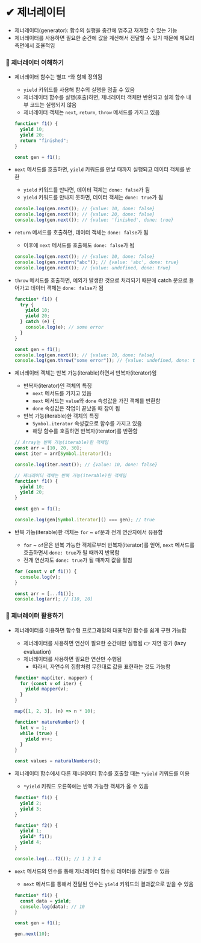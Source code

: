 # ✔ 제너레이터

- 제너레이터(generator): 함수의 실행을 중간에 멈추고 재개할 수 있는 기능
- 제너레이터를 사용하면 필요한 순간에 값을 계산해서 전달할 수 있기 때문에 메모리 측면에서 효율적임

### 🔹 제너레이터 이해하기

- 제너레이터 함수는 별표 `*`와 함께 정의됨

  - `yield` 키워드를 사용해 함수의 실행을 멈출 수 있음
  - 제너레이터 함수를 실행(호출)하면, 제너레이터 객체만 반환되고 실제 함수 내부 코드는 실행되지 않음
  - 제너레이터 객체는 `next`, `return`, `throw` 메서드를 가지고 있음

  ```js
  function* f1() {
    yield 10;
    yield 20;
    return "finished";
  }

  const gen = f1();
  ```

- `next` 메서드를 호출하면, `yield` 키워드를 만날 때까지 실행되고 데이터 객체를 반환

  - `yield` 키워드를 만나면, 데이터 객체는 `done: false`가 됨
  - `yield` 키워드를 만나지 못하면, 데이터 객체는 `done: true`가 됨

  ```js
  console.log(gen.next()); // {value: 10, done: false}
  console.log(gen.next()); // {value: 20, done: false}
  console.log(gen.next()); // {value: 'finished', done: true}
  ```

- `return` 메서드를 호출하면, 데이터 객체는 `done: false`가 됨

  - 이후에 `next` 메서드를 호출해도 `done: false`가 됨

  ```js
  console.log(gen.next()); // {value: 10, done: false}
  console.log(gen.return("abc")); // {value: 'abc', done: true}
  console.log(gen.next()); // {value: undefined, done: true}
  ```

- `throw` 메서드를 호출하면, 예외가 발생한 것으로 처리되기 때문에 catch 문으로 들어가고 데이터 객체는 `done: false`가 됨

  ```js
  function* f1() {
    try {
      yield 10;
      yield 20;
    } catch (e) {
      console.log(e); // some error
    }
  }

  const gen = f1();
  console.log(gen.next()); // {value: 10, done: false}
  console.log(gen.throw("some error")); // {value: undefined, done: true}
  ```

- 제너레이터 객체는 반복 가능(iterable)하면서 반복자(iterator)임

  - 반복자(iterator)인 객체의 특징
    - `next` 메서드를 가지고 있음
    - `next` 메서드는 `value`와 `done` 속성값을 가진 객체를 반환함
    - `done` 속성값은 작업이 끝났을 때 참이 됨
  - 반복 가능(iterable)한 객체의 특징
    - `Symbol.iterator` 속성값으로 함수를 가지고 있음
    - 해당 함수를 호출하면 반복자(iterator)를 반환함

  ```js
  // Array는 반복 가능(iterable)한 객체임
  const arr = [10, 20, 30];
  const iter = arr[Symbol.iterator]();

  console.log(iter.next()); // {value: 10, done: false}
  ```

  ```js
  // 제너레이터 객체는 반복 가능(iterable)한 객체임
  function* f1() {
    yield 10;
    yield 20;
  }

  const gen = f1();

  console.log(gen[Symbol.iterator]() === gen); // true
  ```

- 반복 가능(iterable)한 객체는 `for` ~ `of`문과 전개 연산자에서 유용함

  - `for` ~ `of`문은 반복 가능한 객체로부터 반복자(iterator)를 얻어, `next` 메서드를 호출하면서 `done: true`가 될 때까지 반복함
  - 전개 연산자도 `done: true`가 될 때까지 값을 펼침

  ```js
  for (const v of f1()) {
    console.log(v);
  }
  ```

  ```js
  const arr = [...f1()];
  console.log(arr); // [10, 20]
  ```

### 🔹 제너레이터 활용하기

- 제너레이터를 이용하면 함수형 프로그래밍의 대표적인 함수를 쉽게 구현 가능함

  - 제너레이터를 사용하면 연산이 필요한 순간에만 실행됨 👉 지연 평가 (lazy evaluation)
  - 제너레이터를 사용하면 필요한 연산만 수행됨
    - 따라서, 자연수의 집합처럼 무한대로 값을 표현하는 것도 가능함

  ```js
  function* map(iter, mapper) {
    for (const v of iter) {
      yield mapper(v);
    }
  }

  map([1, 2, 3], (n) => n * 10);
  ```

  ```js
  function* natureNumber() {
    let v = 1;
    while (true) {
      yield v++;
    }
  }

  const values = naturalNumbers();
  ```

- 제너레이터 함수에서 다른 제너레이터 함수를 호출할 때는 `*yield` 키워드를 이용

  - `*yield` 키워드 오른쪽에는 반복 가능한 객체가 올 수 있음

  ```js
  function* f1() {
    yield 2;
    yield 3;
  }

  function* f2() {
    yield 1;
    yield* f1();
    yield 4;
  }

  console.log(...f2()); // 1 2 3 4
  ```

- `next` 메서드의 인수를 통해 제너레이터 함수로 데이터를 전달할 수 있음

  - `next` 메서드를 통해서 전달된 인수는 `yield` 키워드의 결과값으로 받을 수 있음

  ```js
  function* f1() {
    const data = yield;
    console.log(data); // 10
  }

  const gen = f1();

  gen.next(10);
  ```
